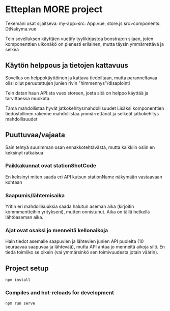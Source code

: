 # Etteplan MORE project

Tekemäni osat sijaitseva: 
my-app>src: App.vue, store.js 
src>components: DtNakyma.vue

Tein sovelluksen käyttäen vuetify tyylikirjastoa boostrap:n sijaan, 
joten komponenttien ulkonäkö on pienesti erilainen, mutta täysin ymmärrettävä ja selkeä


## Käytön helppous ja tietojen kattavuus

Sovellus on helppokäyttöinen ja kattava tiedoiltaan, mutta paranneltavaa olisi ollut 
peruutettujen junien rivin "himmennys"/disaplointi

Tein datan haun API:sta vuex storeen, josta sitä on helppo käyttää ja tarvittaessa muokata. 

Tämä mahdollistaa hyvät jatkokehitysmahdollisuudet
Lisäksi komponenttien tiedostollinen rakenne mahdollistaa ymmärrettänät 
ja selkeät jatkokehitys mahdollisuudet



## Puuttuvaa/vajaata

Sain tehtyä suurimman osan ennakkotehtävästä, mutta kaikkiin osiin en keksinyt ratkaisua

### Paikkakunnat ovat stationShotCode

En keksinyt miten saada eri API kutsun stationName näkymään vastaavaan kohtaan

### Saapumis/lähtemisaika

Yritin eri mahdollisuuksia saada halutun aseman aika (kirjoitin kommmentteihin yritykseni),
mutten onnistunut. Aika on tällä hetkellä lähtöaseman aika.

### Ajat ovat osaksi jo menneitä kellonaikoja

Hain tiedot asemalle saapuvien ja lähtevien junien API puolelta (10 seuraavaa saapuvaa ja lähtevää),
mutta API antaa jo menneitä aikoja silti. En tiedä toimiiko se oikein 
(vai ymmärsinkö sen toimivuudesta jotain väärin).

## Project setup
```
npm install
```

### Compiles and hot-reloads for development
```
npm run serve
```


```
